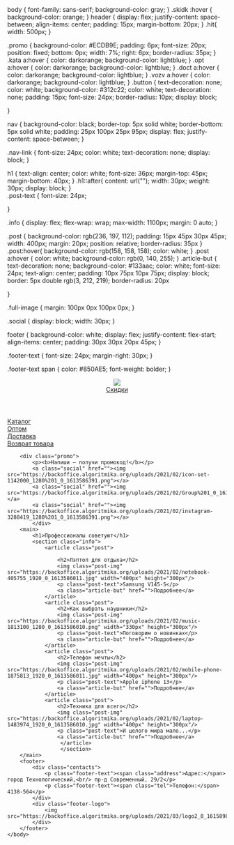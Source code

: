 <html>
    <head>
        <title>BitMarket</title>
        <link rel="stylesheet" href="style.css">
    </head>
  body {
    font-family: sans-serif;
    background-color: gray;
}
.skidk :hover {
    background-color: orange;
}
header {
    display: flex;
    justify-content: space-between;
    align-items: center;
    padding: 15px;
    margin-bottom: 20px;
}
.hit{ 
    width: 500px;
}
 
.promo  { 
    background-color: #ECDB9E;
    padding: 6px;
    font-size: 20px;
    position: fixed;
    bottom: 0px;
    width: 7%;
    right: 6px;
    border-radius: 35px;
}
.kata a:hover {
    color: darkorange;
    background-color: lightblue;
} 
.opt a:hover {
    color: darkorange;
    background-color: lightblue;
}
.doct a:hover {
    color: darkorange;
    background-color: lightblue;
}
.vozv a:hover {
    color: darkorange;
    background-color: lightblue;
}
.button  {
    text-decoration: none;
    color: white; 
    background-color: #312c22;
    color: white;
    text-decoration: none;
    padding: 15px;
    font-size: 24px;
    border-radius: 10px;
    display: block;
    
}

nav {
    background-color: black;
    border-top: 5px solid white;
    border-bottom: 5px solid white;
    padding: 25px 100px 25px 95px;
    display: flex;
    justify-content: space-between;
}

.nav-link {
    font-size: 24px;
    color: white;
    text-decoration: none;
    display: block;
}

h1 {
    text-align: center;
    color: white;
    font-size: 36px;
    margin-top: 45px;
    margin-bottom: 40px;
}
.h1::after{
content: url("");
width: 30px;
weight: 30px;
display: block;
}    
.post-text {
    font-size: 24px;
    
}

.info {
    display: flex;
    flex-wrap: wrap;
    max-width: 1100px;
    margin: 0 auto;
}

.post {
     background-color: rgb(236, 197, 112);
    padding: 15px 45px 30px 45px;
    width: 400px;
    margin: 20px;
    position: relative;
    border-radius: 35px
}
.post:hover{
    background-color: rgb(158, 158, 158);
    color: white;
}
.post a:hover {
    color: white;
    background-color: rgb(0, 140, 255);
}
.article-but {
   text-decoration: none;
    background-color: #133aac;
    color: white;
    font-size: 24px;
    text-align: center;
    padding: 10px 75px 10px 75px;
    display: block;
    border: 5px double rgb(3, 212, 219);
    border-radius: 20px
    
    
}


.full-image {
    margin: 100px 0px 100px 0px;
}

.social {
    display: block;
    width: 30px;
}

footer {
    background-color: white;
    display: flex;
    justify-content: flex-start;
    align-items: center;
    padding: 30px 30px 20px 45px;
}

.footer-text {
    font-size: 24px;
    margin-right: 30px;
}

.footer-text span {
    color: #850AE5;
    font-weight: bolder;
}
    <html>
    <head>
        <title>BitMarket</title>
        <link rel="stylesheet" href="style.css">
    </head>
    <body>
        <header>
            <img class="logo" src="https://backoffice.algoritmika.org/uploads/2021/03/logo1_0_1615899136.svg">
            <div class="skidk">
            <a class="button" href="">Скидки</a>
            </div>
        </header>
        <nav>
            <div class="kata">
            <a class="nav-link" href="">Каталог</a>
            </div>
            <div class="opt">
            <a class="nav-link" href="">Оптом</a>
            </div>
            <div class="doct">
            <a class="nav-link" href="">Доставка</a>
            </div>
            <div class="vozv">
            <a class="nav-link" href="">Возврат товара</a>
            </div>
        </nav>
       
        <div class="promo">
            <p><b>Напиши — получи промокод!</b></p>
            <a class="social" href=""><img src="https://backoffice.algoritmika.org/uploads/2021/02/icon-set-1142000_1280%201_0_1613586391.png"></a>
            <a class="social" href=""><img src="https://backoffice.algoritmika.org/uploads/2021/02/Group%201_0_1613586391.png"></a>
            <a class="social" href=""><img src="https://backoffice.algoritmika.org/uploads/2021/02/instagram-3288419_1280%201_0_1613586391.png"></a>
            </div>
        <main>
            <h1>Профессионалы советуют</h1>
            <section class="info">
                <article class="post">
                    
                    <h2>Лэптоп для отдыха</h2>
                    <img class="post-img" src="https://backoffice.algoritmika.org/uploads/2021/02/notebook-405755_1920_0_1613586011.jpg" width="400px" height="300px"/>
                    <p class="post-text">Samsung V145-S</p>
                    <a class="article-but" href="">Подробнее</a>
                </article>
                <article class="post">
                    <h2>Как выбрать наушники</h2>
                    <img class="post-img" src="https://backoffice.algoritmika.org/uploads/2021/02/music-1813100_1280_0_1613586010.png" width="330px" height="300px"/>
                    <p class="post-text">Поговорим о новинках</p>
                    <a class="article-but" href="">Подробнее</a>
                </article>
                <article class="post">
                    <h2>Телефон мечты</h2>
                    <img class="post-img" src="https://backoffice.algoritmika.org/uploads/2021/02/mobile-phone-1875813_1920_0_1613586011.jpg" width="400px" height="300px"/>
                    <p class="post-text">Apple iphone 13</p>
                    <a class="article-but" href="">Подробнее</a>
                </article>
                <article class="post">
                    <h2>Техника для всего</h2>
                    <img class="post-img" src="https://backoffice.algoritmika.org/uploads/2021/02/laptop-1483974_1920_0_1613586010.jpg" width="400px" height="300px"/>
                    <p class="post-text">И целого мира мало...</p>
                    <a class="article-but" href="">Подробнее</a>
                     </article>
                     </section>
        </main>
        <footer>
            <div class="contacts">
                <p class="footer-text"><span class="address">Адрес:</span> город Технологический,<br/> пр-д Современный, 29/2</p>
                <p class="footer-text"><span class="tel">Телефон:</span> 4138-564</p>
            </div>
            <div class="footer-logo">
                <img src="https://backoffice.algoritmika.org/uploads/2021/03/logo2_0_1615898903.svg"/>
            </div>
        </footer>
    </body>
</html>
